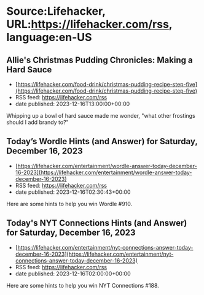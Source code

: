 # Source:Lifehacker, URL:https://lifehacker.com/rss, language:en-US

## Allie's Christmas Pudding Chronicles: Making a Hard Sauce
 - [https://lifehacker.com/food-drink/christmas-pudding-recipe-step-five](https://lifehacker.com/food-drink/christmas-pudding-recipe-step-five)
 - RSS feed: https://lifehacker.com/rss
 - date published: 2023-12-16T13:00:00+00:00

Whipping up a bowl of hard sauce made me wonder, "what other frostings should I add brandy to?"

## Today’s Wordle Hints (and Answer) for Saturday, December 16, 2023
 - [https://lifehacker.com/entertainment/wordle-answer-today-december-16-2023](https://lifehacker.com/entertainment/wordle-answer-today-december-16-2023)
 - RSS feed: https://lifehacker.com/rss
 - date published: 2023-12-16T02:30:43+00:00

Here are some hints to help you win Wordle #910.

## Today's NYT Connections Hints (and Answer) for Saturday, December 16, 2023
 - [https://lifehacker.com/entertainment/nyt-connections-answer-today-december-16-2023](https://lifehacker.com/entertainment/nyt-connections-answer-today-december-16-2023)
 - RSS feed: https://lifehacker.com/rss
 - date published: 2023-12-16T02:00:00+00:00

Here are some hints to help you win NYT Connections #188.

